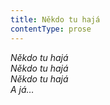 ```yaml
---
title: Někdo tu hajá
contentType: prose
---
```


<section>

_Někdo tu hajá  
Někdo tu hajá  
Někdo tu hajá  
A já…_

</section>
